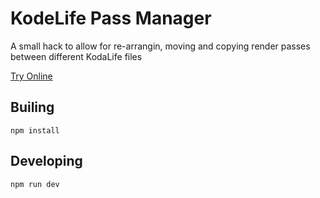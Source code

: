 # KodeLife Pass Manager

A small hack to allow for re-arrangin, moving and copying render passes between different KodaLife files

[Try Online](https://kodelife-passmgr.vercel.app/)

## Builing

`npm install`

## Developing

`npm run dev`
